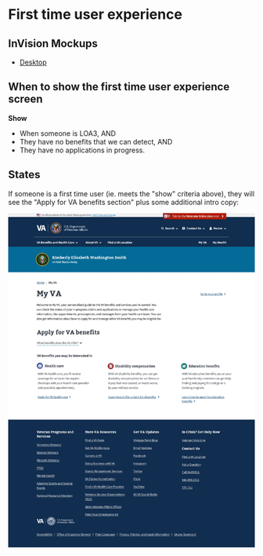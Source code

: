 # First time user experience

## InVision Mockups

- [Desktop](https://vsateams.invisionapp.com/share/SH10HT8JCKYM#/screens/448032787_My_VA_FTUX)

## When to show the first time user experience screen

**Show**

- When someone is LOA3, AND
- They have no benefits that we can detect, AND
- They have no applications in progress.

## States

If someone is a first time user (ie. meets the "show" criteria above), they will see the "Apply for VA benefits section" plus some additional intro copy:

![My VA FTUX](https://github.com/department-of-veterans-affairs/va.gov-team/blob/master/products/identity-personalization/my-va/2.0-redesign/frontend/images/My%20VA%20FTUX%20.jpg)
